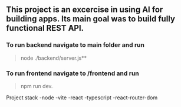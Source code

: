 ## This project is an excercise in using AI for building apps. Its main goal was to build fully functional REST API.

### To run backend navigate to main folder and run 

> node ./backend/server.js**

### To run frontend navigate to **/frontend** and run  

> npm run dev.


Project stack
-node
-vite
-react
-typescript
-react-router-dom
